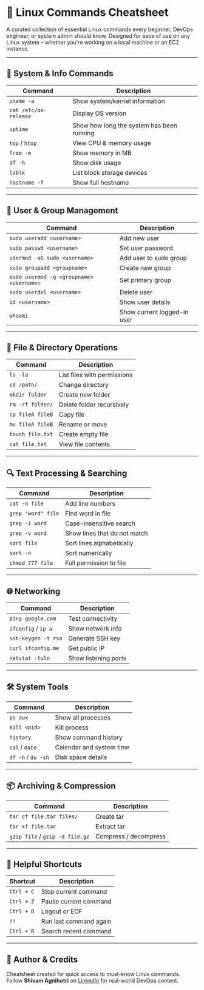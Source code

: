 # 🐧 Linux Commands Cheatsheet

A curated collection of essential Linux commands every beginner, DevOps engineer, or system admin should know. Designed for ease of use on any Linux system – whether you're working on a local machine or an EC2 instance.

---

## 🔧 System & Info Commands

| Command | Description |
|--------|-------------|
| `uname -a` | Show system/kernel information |
| `cat /etc/os-release` | Display OS version |
| `uptime` | Show how long the system has been running |
| `top` / `htop` | View CPU & memory usage |
| `free -m` | Show memory in MB |
| `df -h` | Show disk usage |
| `lsblk` | List block storage devices |
| `hostname -f` | Show full hostname |

---

## 👥 User & Group Management

| Command | Description |
|--------|-------------|
| `sudo useradd <username>` | Add new user |
| `sudo passwd <username>` | Set user password |
| `usermod -aG sudo <username>` | Add user to sudo group |
| `sudo groupadd <groupname>` | Create new group |
| `sudo usermod -g <groupname> <username>` | Set primary group |
| `sudo userdel <username>` | Delete user |
| `id <username>` | Show user details |
| `whoami` | Show current logged-in user |

---

## 📁 File & Directory Operations

| Command | Description |
|--------|-------------|
| `ls -la` | List files with permissions |
| `cd /path/` | Change directory |
| `mkdir folder` | Create new folder |
| `rm -rf folder/` | Delete folder recursively |
| `cp fileA fileB` | Copy file |
| `mv fileA fileB` | Rename or move |
| `touch file.txt` | Create empty file |
| `cat file.txt` | View file contents |

---

## 🔍 Text Processing & Searching

| Command | Description |
|--------|-------------|
| `cat -n file` | Add line numbers |
| `grep "word" file` | Find word in file |
| `grep -i word` | Case-insensitive search |
| `grep -v word` | Show lines that do not match |
| `sort file` | Sort lines alphabetically |
| `sort -n` | Sort numerically |
| `chmod 777 file` | Full permission to file |

---

## 🌐 Networking

| Command | Description |
|--------|-------------|
| `ping google.com` | Test connectivity |
| `ifconfig` / `ip a` | Show network info |
| `ssh-keygen -t rsa` | Generate SSH key |
| `curl ifconfig.me` | Get public IP |
| `netstat -tuln` | Show listening ports |

---

## 🛠️ System Tools

| Command | Description |
|--------|-------------|
| `ps aux` | Show all processes |
| `kill <pid>` | Kill process |
| `history` | Show command history |
| `cal` / `date` | Calendar and system time |
| `df -h` / `du -sh` | Disk space details |

---

## 📦 Archiving & Compression

| Command | Description |
|--------|-------------|
| `tar cf file.tar files/` | Create tar |
| `tar xf file.tar` | Extract tar |
| `gzip file` / `gzip -d file.gz` | Compress / decompress |

---

## 🧠 Helpful Shortcuts

| Shortcut | Description |
|----------|-------------|
| `Ctrl + C` | Stop current command |
| `Ctrl + Z` | Pause current command |
| `Ctrl + D` | Logout or EOF |
| `!!` | Run last command again |
| `Ctrl + R` | Search recent command |

---

## 🙌 Author & Credits

Cheatsheet created for quick access to must-know Linux commands.  
Follow **Shivam Agnihotri** on [LinkedIn](https://www.linkedin.com/in/shivamagnihotri) for real-world DevOps content.

